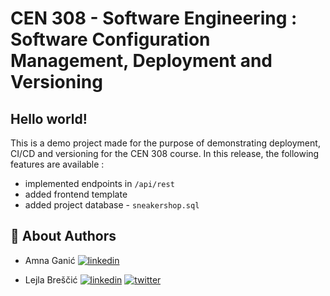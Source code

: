 # CEN 308 - Software Engineering : Software Configuration Management, Deployment and Versioning 
## Hello world! 
This is a demo project made for the purpose of demonstrating deployment, CI/CD and versioning for the CEN 308 course. 
In this release, the following features are available : 

- implemented endpoints in  ```/api/rest```
- added frontend template 
- added project database - ```sneakershop.sql```

## 🚀 About Authors
- Amna Ganić 
[![linkedin](https://img.shields.io/badge/linkedin-0A66C2?style=for-the-badge&logo=linkedin&logoColor=white)](https://www.linkedin.com/in/amnaganic07734/)

- Lejla Breščić 
[![linkedin](https://img.shields.io/badge/linkedin-0A66C2?style=for-the-badge&logo=linkedin&logoColor=white)](https://www.linkedin.com/in/lejlabrescic/)
[![twitter](https://img.shields.io/badge/twitter-1DA1F2?style=for-the-badge&logo=twitter&logoColor=white)](https://twitter.com/lejlalol1)
